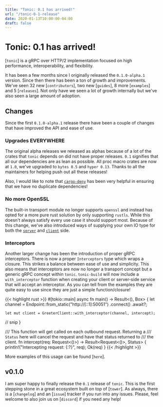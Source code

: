```yaml
---
title: "Tonic: 0.1 has arrived!"
url: "/tonic-0-1-release"
date: 2020-01-13T10:00:00-04:00
draft: false
---
```


# Tonic: 0.1 has arrived!

[`tonic`] is a gRPC over HTTP/2 implementation focused on high performance, 
interoperability, and flexibility. 

It has been a few months since I originally released the `0.1.0-alpha.1` version. Since then there has been a ton of growth and improvements. We've seen 32 new [`contributors`], two new 
[`guides`], 8 more [`examples`] and 5  [`releases`]. Not only have we seen a lot of growth internally but we've also seen a large amount of adoption. 

## Changes

Since the first `0.1.0-alpha.1` release there have been a couple of changes that have
improved the API and ease of use.

### Upgrades EVERYWHERE

The original alpha releases we released as alphas because of a lot of the crates that `tonic`
depends on did not have proper releases. `0.1` signifies that all our dependencies are as lean
as possible. All proc macro crates are now at `1.0`, we've upgraded to `bytes 0.5` and `hyper 0.13`.
Thanks to all the maintainers for helping push out all these releases!

Also, I would like to note that [`cargo-deny`] has been very helpful in ensuring that we have no duplicate
dependencies!

[`cargo-deny`]: https://github.com/EmbarkStudios/cargo-deny

### No more OpenSSL

The built-in transport module no longer supports `openssl` and instead has opted for a more pure rust solution by only supporting `rustls`. While this doesn't always satisfy
every use case it should support most. Because of this change, we've also introduced ways of supplying your own IO type for both the [`server`] and [`client`] side.

[`server`]: http://linktodocs
[`client`]: http://linktodocs

### Interceptors

Another larger change has been the introduction of proper gRPC interceptors. There is now
a proper `Interceptors` type which wraps a closure. This strikes a balance between ease of use
and simplicity. This also means that interceptors are now no longer a transport concept but a
generic gRPC concept within `tonic`. `tonic-build` will now include a `with_interceptor` function
when creating your client or server-side service that will accept an interceptor. As you can tell
from the examples they are quite easy to use since they are just a simple function/closure!


{{< highlight rust >}}
#[tokio::main]
async fn main() -> Result<(), Box<dyn std::error::Error>> {
    let channel = Endpoint::from_static("http://[::1]:50051")
        .connect()
        .await?;

    let mut client = GreeterClient::with_interceptor(channel, intercept);

   // snip
}

/// This function will get called on each outbound request. Returning a
/// `Status` here will cancel the request and have that status returned to
/// the client.
fn intercept(req: Request<()>) -> Result<Request<()>, Status> {
    println!("Intercepting request: {:?}", req);
    Ok(req)
}
{{< /highlight >}}

More examples of this usage can be found [`here`].

[`here]: http://linktoexamplesfolder

## v0.1.0

I am super happy to finally release the `0.1` release of `tonic`. This is the first stepping
stone in a great ecosystem built on top of [`tower`]. As always, there is a  [`changelog`] and
an [`issue`] tracker if you run into any issues. Please, feel welcome to also join us on [`discord`]
if you need any help! 

